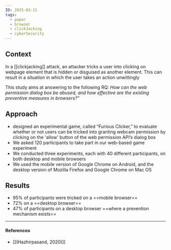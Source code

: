 ```yaml
---
ID: 2025-03-11
tags:
  - paper
  - browser
  - clickJacking
  - cyberSecurity
---
```

## Context

In a [[clickjacking]] attack, an attacker tricks a user into clicking on webpage element that is hidden or disguised as another element. This can result in a situation in which the user takes an action unwittingly

This study aims at answering to the following RQ: *How can the web permission dialog box be abused, and how effective are the existing preventive measures in browsers?”*
## Approach

- designed an experimental game, called “Furious Clicker,” to evaluate whether or not users can be tricked into granting webcam permission by clicking on the 'allow' button of the web permission API’s dialog box
- We asked 120 participants to take part in our web-based game experiment
- We conducted three experiments, each with 40 different participants, on both desktop and mobile browsers
- We used the mobile version of Google Chrome on Android, and the desktop version of Mozilla Firefox and Google Chrome on Mac OS

## Results

- 95% of participants were tricked on a ==mobile browser==
- 72% on a ==desktop browser==
- 47% of participants on a desktop browser ==where a prevention mechanism exists==

---
#### References
- [[(Hazhirpasand, 2020)]]
